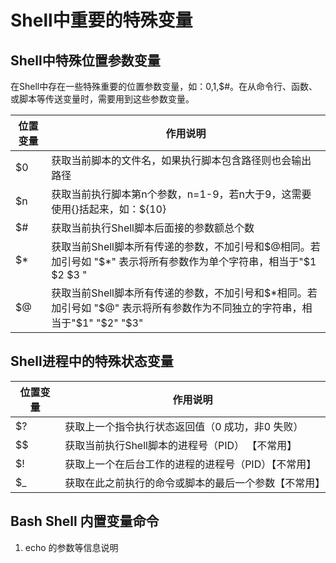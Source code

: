 # Shell中重要的特殊变量


## Shell中特殊位置参数变量

在Shell中存在一些特殊重要的位置参数变量，如：$0,$1,$#。在从命令行、函数、或脚本等传送变量时，需要用到这些参数变量。

位置变量 |     作用说明
---------|---
  $0     | 获取当前脚本的文件名，如果执行脚本包含路径则也会输出路径
  $n     | 获取当前执行脚本第n个参数，n=1-9，若n大于9，这需要使用{}括起来，如：${10}
  $#     | 获取当前执行Shell脚本后面接的参数额总个数
  $*     | 获取当前Shell脚本所有传递的参数，不加引号和$@相同。若加引号如 "$*" 表示将所有参数作为单个字符串，相当于"$1 $2 $3 "
  $@     | 获取当前Shell脚本所有传递的参数，不加引号和$*相同。若加引号如 "$@" 表示将所有参数作为不同独立的字符串，相当于"$1"  "$2"  "$3"


## Shell进程中的特殊状态变量
位置变量 |     作用说明
---------|---
  $?     | 获取上一个指令执行状态返回值（0 成功，非0 失败）
  $$     | 获取当前执行Shell脚本的进程号（PID） 【不常用】
  $!     | 获取上一个在后台工作的进程的进程号（PID）【不常用】
  $_     | 获取在此之前执行的命令或脚本的最后一个参数【不常用】

## Bash Shell 内置变量命令

1. echo 的参数等信息说明
